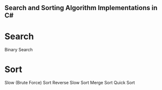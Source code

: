 ## Search and Sorting Algorithm Implementations in C#

# Search
Binary Search

# Sort
Slow (Brute Force) Sort
Reverse Slow Sort
Merge Sort
Quick Sort
